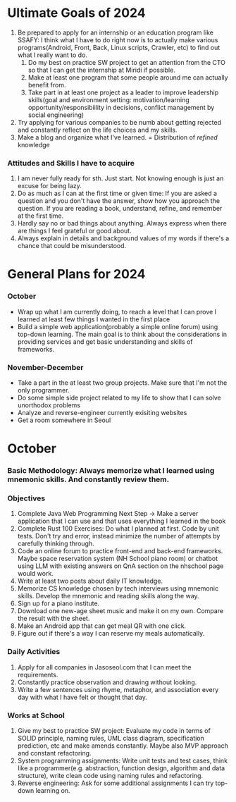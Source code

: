 # Ultimate Goals of 2024
1. Be prepared to apply for an internship or an education program like SSAFY: I think what I have to do right now is to actually make various programs(Android, Front, Back, Linux scripts, Crawler, etc) to find out what I really want to do.
   1. Do my best on practice SW project to get an attention from the CTO so that I can get the internship at Miridi if possible.
   2. Make at least one program that some people around me can actually benefit from.
   3. Take part in at least one project as a leader to improve leadership skills(goal and environment setting: motivation/learning opportunity/responsibiility in decisions, conflict management by social engineering)
3. Try applying for various companies to be numb about getting rejected and constantly reflect on the life choices and my skills.
4. Make a blog and organize what I've learned. = Distribution of *refined* knowledge

### Attitudes and Skills I have to acquire
1. I am never fully ready for sth. Just start. Not knowing enough is just an excuse for being lazy.
2. Do as much as I can at the first time or given time: If you are asked a question and you don't have the answer, show how you approach the question. If you are reading a book, understand, refine, and remember at the first time.
3. Hardly say no or bad things about anything. Always express when there are things I feel grateful or good about.
4. Always explain in details and background values of my words if there's a chance that could be misunderstood.

# General Plans for 2024
### October
- Wrap up what I am currently doing, to reach a level that I can prove I learned at least few things I wanted in the first place
- Build a simple web application(probably a simple online forum) using top-down learning. The main goal is to think about the considerations in providing services and get basic understanding and skills of frameworks.
  
### November-December
- Take a part in the at least two group projects. Make sure that I'm not the only programmer.
- Do some simple side project related to my life to show that I can solve unorthodox problems
- Analyze and reverse-engineer currently exisiting websites
- Get a room somewhere in Seoul

# October
### Basic Methodology: Always memorize what I learned using mnemonic skills. And constantly review them.
### Objectives
1. Complete Java Web Programming Next Step -> Make a server application that I can use and that uses everything I learned in the book
4. Complete Rust 100 Exercises: Do what I planned at first. Code by unit tests. Don't try and error, instead minimize the number of attempts by carefully thinking through.
5. Code an online forum to practice front-end and back-end frameworks. Maybe space reservation system (NH School piano room) or chatbot using LLM with existing answers on QnA section on the nhschool page would work.
6. Write at least two posts about daily IT knowledge.
7. Memorize CS knowledge chosen by tech interviews using mnemonic skills. Develop the mnemonic and reading skills along the way.
8. Sign up for a piano institute.
10. Download one new-age sheet music and make it on my own. Compare the result with the sheet.
11. Make an Android app that can get meal QR with one click.
12. Figure out if there's a way I can reserve my meals automatically.
    
### Daily Activities  
1. Apply for all companies in Jasoseol.com that I can meet the requirements.
1. Constantly practice observation and drawing without looking.
1. Write a few sentences using rhyme, metaphor, and association every day with what I have felt or thought that day.

### Works at School
1. Give my best to practice SW project: Evaluate my code in terms of SOLID principle, naming rules, UML class diagram, specification prediction, etc and make amends constantly. Maybe also MVP approach and constant refactoring.
3. System programming assignments: Write unit tests and test cases, think like a programmer(e.g. abstraction, function design, algorithm and data structure), write clean code using naming rules and refactoring.
4. Reverse engineering: Ask for some additional assignments I can try top-down learning on.


<!-- # 2nd Round(9.19-9.30)
I don't think I am ready to apply for the jobs. Especially, in terms of what only I can do. But I could write cover letters and get feedback or give feedback on my own. Experience is the most important anyway.  
I've heard from one HR person and one PM that big companies want applicants with one specialty and overall ability to learn new things. But startups and IT companies want proficiency in specific skills(e.g. frameworks(React, Spring, ...), cloud structure, docker/kubernetes) and vast knowledge about the infrastructure. So to get into IT companies, more experience like internship seems necessary.

## Primary Goals
1. Try to make clear whom I want to be.
1. Mnemonic skill practices & application: The goal is to practice basic skills of mnemonic skills so that I can easily apply them later.
3. Complete rust 100 exercises
   - First, complete the whole exercises using notes as a memory and storage. Focus on the thought process to define problems and on retrieving.
   - When done, make a systematic knowledge structure, focusing on key concepts, out of what I've learned so far.
   - Convert it into images and memorize using mnemonics.
   - Do the exercises from the beginning to improve the images.
4. Come up with a solid plan for job application
   - First, I am going to visit the library to gather information about what kind of skills are essential in programmers in all fields and SWE job application strategies.
   - I also have Youtube lectures on job application strategies.
   - Then I will build a model that incorporates everything I know about job application and IT companies. Be sure to ask why and verify the every decisions in this stage.
   - Finally, I will narrow down the companies I want to apply for. So that I can focus on certain traits to appeal to them.
6. Make core habits that should last for a long time
   1. Try to spend as much time as possible on goal-oriented activities
   2. Make concrete goals to prove that I learned or I did and plans to guarantee acheiving the goals + Plan-Do-Feedback cycle
   3. Think thoroughly to recall/remember. Do not blindly memorize/remember.
8. Continue studying Java web programming next step
9. Learning by Teaching Experience (LTE)

## Reflections
1. Try to make clear whom I want to be
   - A musician
   - A visual thinker(painting, calligraphy, design)
   - A good SW engineer
1. Mnemonic skill practices & application: The goal is to practice basic skills of mnemonic skills so that I can easily apply them later
   - I don't think practicing skills themselves align with directness.
1. Complete rust 100 exercises
   - ~7.9, 13 left -> probably about 10 hours more
1. Come up with a solid plan for job applications
   - I am currently reading the books about being a programmer. What I have felt so far are:
      1. It is always more efficient to study with other students, or real programmers if possible.
      1. Good feedback is all you need to learn.
      1. Always show who you are and what you do to get feedback.
      1. Top-down learning is necessary as I can't learn everything and feedback is only possible that way.
   - I didn't and won't watch the Youtube lectures as the general jobs are different from programming jobs.
   - Instead, I will ask for some advice from Miridi CTO, other programmers in field by sending cold mails, and developer community members.
   - Overall, I'm going to make a portfolio to show that I have basic skills and understanding of the frameworks.
1. Make core habits that should last for a long time.
   1. Try to spend as much time as possible on goal-oriented activities.
      - I failed so hard at spending time efficiently. I wasted too much time on playing games and watching videos. Probably I'm avoiding the reality to feel less unimportant. -> Just focus on completing daily goals. Think no more.
   2. Make concrete goals to prove that I learned or I did and plans to guarantee acheiving the goals + Plan-Do-Feedback cycle
      - My goals and thought process are being more specific. But it seems not to prove that I've learned. -> ★ Try dividing learning goals and performance goals, and specify them both. Especially, be conservative about proofs of understanding.
      - However, still skipping giving feedback and reflecting. -> ★ Extract feedback sessions alone and plan them specifically.
   3. Think thoroughly to recall/remember. Do not blindly memorize/remember.
      - Thinking but not really thorougly. Probably because I am focusing on completing the tasks rather than learning and remembering. -> ★ Going to try thinking based reading and life.
1. Continue studying Java web programming next step
   - Have been avoiding it since I didn't want to learn more about JSP.
1. Learning by Teaching Experience (LTE)
   - He is not serious about learning and life in general. Instead, he likes sports and making jokes. Maybe I can learn those kinds of things from him. -> ★ Get some feedback about how my usual talking feels like. ★ Ask questions about how they interact, the lines, and try to act in those ways. ★ Also, find something that we can do together such as running, squash, or something rather than just sitting there and talk.
   - I am not explaining so well about Korean expressions. Because it really depends on the contexts. -> ★ Ask for more specific situations, or be in a situation together.
   - His Korean pronunciation is not so good that I can't understand his words. I should give some feedback.
   - I'm learning some dude languages: dabble, chill, fire, dialed in, cooked.

# 1st Round(9.10-9.18)
I can't properly control my time and environments due to the long holidays. So I am not going to do the things that require constant reviews and no distractions.
1. Complete Rust 100 Exercises:  
   - At first, just try to solve problems on my own, referring to the materials.
   - Next make systematic, intuitive images to think with.
   - Then do it over to develop the images. Make review problems or sessions and add them in Anki.

3. Try to Make Core Habits
   1. Active observing and listening = No zoning out and mindless repetition: For now, focus on short-term memory capability.  
      - When I have to just sit there, observe what are before me and try to recall them with my eyes closed. Repeat till I can.  
      - When listening, make what I hear into mental images and try to hold them in my mind.
   2. Plan-Do-Feedback cycle: With Rust exercises.
4. Read 《The Organized Mind》 in A Top-Down Way:  
   - Write a review or an argument regarding the core contents. Apply the evaluation based approach.
-->
